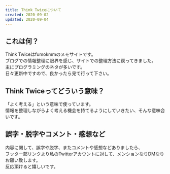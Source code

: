 ```yaml
---
title: Think Twiceについて
created: 2020-09-02
updated: 2020-09-04
---
```


## これは何？

Think Twiceはfumokmmのメモサイトです。  
ブログでの情報整理に限界を感じ、サイトでの整理方法に戻ってきました。  
主にプログラミングのネタが多いです。  
日々更新中ですので、良かったら見て行って下さい。  

## Think Twiceってどういう意味？

「よく考える」という意味で使っています。  
情報を整理しながらよく考える機会を持てるようにしていきたい、そんな意味合いです。  

## 誤字・脱字やコメント・感想など

内容に関して、誤字や脱字、またコメントや感想などありましたら、  
フッター部リンクより私のTwitterアカウントに対して、メンションなりDMなりお願い致します。  
反応頂けると嬉しいです。  